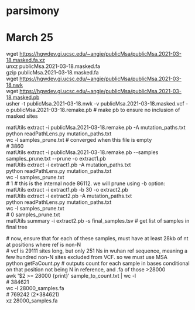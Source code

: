 # parsimony

# March 25  
wget https://hgwdev.gi.ucsc.edu/~angie/publicMsa/publicMsa.2021-03-18.masked.fa.xz  
unxz publicMsa.2021-03-18.masked.fa  
gzip publicMsa.2021-03-18.masked.fa  
wget https://hgwdev.gi.ucsc.edu/~angie/publicMsa/publicMsa.2021-03-18.nwk  
wget https://hgwdev.gi.ucsc.edu/~angie/publicMsa/publicMsa.2021-03-18.masked.pb  
usher -t publicMsa.2021-03-18.nwk -v publicMsa.2021-03-18.masked.vcf -o publicMsa.2021-03-18.remake.pb # make pb to ensure no inclusion of masked sites  


matUtils extract -i publicMsa.2021-03-18.remake.pb -A mutation_paths.txt  
python readPathLens.py mutation_paths.txt  
wc -l samples_prune.txt # converged when this file is empty  
&#35; 3860   
matUtils extract -i publicMsa.2021-03-18.remake.pb --samples samples_prune.txt --prune -o extract1.pb  
matUtils extract -i extract1.pb -A mutation_paths.txt  
python readPathLens.py mutation_paths.txt  
wc -l samples_prune.txt  
&#35; 1 # this is the internal node 86112. we will prune using -b option:  
matUtils extract -i extract1.pb -b 30 -o extract2.pb  
matUtils extract -i extract2.pb -A mutation_paths.txt  
python readPathLens.py mutation_paths.txt  
wc -l samples_prune.txt  
&#35; 0 samples_prune.txt  
matUtils summary -i extract2.pb -s final_samples.tsv # get list of samples in final tree  


&#35; now, ensure that for each of these samples, must have at least 28kb of nt at positions where ref is non-N  
&#35; vcf is 29111 sites long, but only 251 Ns in wuhan ref sequence, meaning a few hundred non-N sites excluded from VCF. so we must use MSA  
python getFaCount.py # outputs count for each sample in bases conditional on that position not being N in reference, and .fa of those >28000  
awk '$2 >= 28000 {print}' sample_to_count.txt  | wc -l  
&#35; 384621  
wc -l 28000_samples.fa  
&#35; 769242 (2*384621)  
xz 28000_samples.fa
